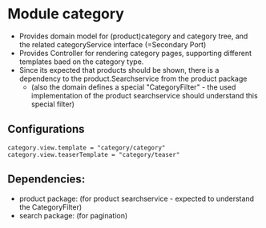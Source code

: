 # Module category

* Provides domain model for (product)category and category tree, and the related categoryService interface (=Secondary Port)
* Provides Controller for rendering category pages, supporting different templates baed on the category type.
* Since its expected that products should be shown, there is a dependency to the product.Searchservice from the product package
  * (also the domain defines a special "CategoryFilter" - the used implementation of the product searchservice should understand this special filter)

## Configurations

```
category.view.template = "category/category"
category.view.teaserTemplate = "category/teaser"
```

## Dependencies:
* product package: (for product searchservice - expected to understand the CategoryFilter) 
* search package: (for pagination)
